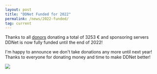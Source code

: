 ```yaml
---
layout: post
title: "DDNet Funded for 2022"
permalink: /news/2022-funded/
tag: current
---
```


Thanks to all [donors](/funding/) donating a total of 3253 € and sponsoring servers DDNet is now fully funded until the end of 2022!

I'm happy to announce we don't take donations any more until next year! Thanks to everyone for donating money and time to make DDNet better!

[<img class="demo" src="/_uploads/fundingsecured2022.png" />](/funding/)
